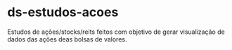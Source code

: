 # ds-estudos-acoes
Estudos de ações/stocks/reits feitos com objetivo de gerar visualização de dados das ações deas bolsas de valores.
